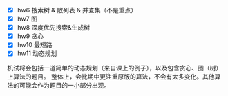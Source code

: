 - [x] hw6 搜索树 & 散列表 & 并查集（不是重点）
- [x] hw7 图
- [x] hw8 深度优先搜索&生成树
- [x] hw9 贪心
- [x] hw10 最短路
- [x] hw11 动态规划

机试将会包括一道简单的动态规划（来自课上的例子），以及包含贪心、图（树）上算法的题目。
整体上，会比期中更注重原版的算法，不会有太多变化。其他算法的可能会作为题目的一小部分出现。